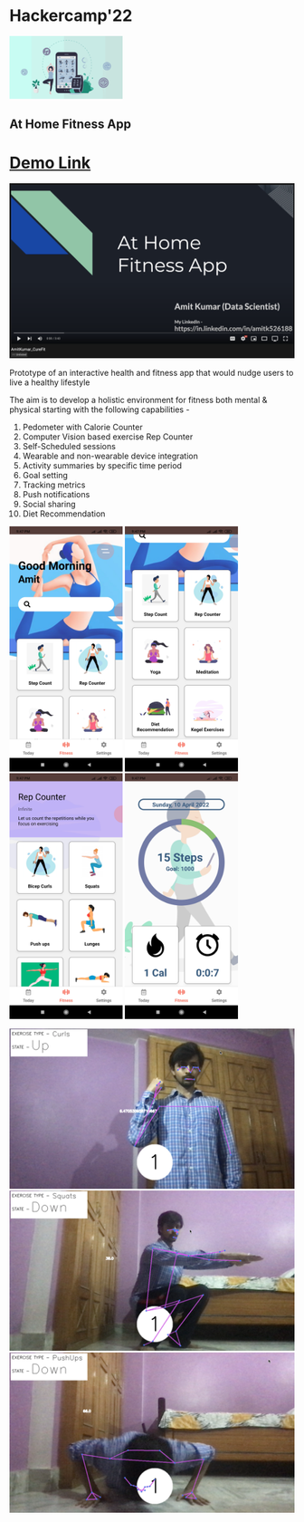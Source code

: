# Hackercamp'22

<img src="app/assets/images/app.png" width="200" />

## At Home Fitness App

# [Demo Link](https://youtu.be/bqc66M7sx5Y)
[![Watch the video](app/assets/images/demo.png)](https://youtu.be/bqc66M7sx5Y)


Prototype of an interactive health and fitness app that would nudge users to live a healthy lifestyle

The aim is to develop a holistic environment for fitness both mental & physical starting with the following capabilities -  
1. Pedometer with Calorie Counter
2. Computer Vision based exercise Rep Counter
3. Self-Scheduled sessions
4. Wearable and non-wearable device integration
5. Activity summaries by specific time period
6. Goal setting
7. Tracking metrics
8. Push notifications
9. Social sharing
10. Diet Recommendation

<p float="left">
  <img src="app/assets/images/ss1.jpg" width="200" />
  <img src="app/assets/images/ss2.jpg" width="200" /> 
  <img src="app/assets/images/ss3.jpg" width="200" />
  <img src="app/assets/images/ss4.jpg" width="200" /> 
</p>


  <img src="app/assets/images/mycurls.png" width="800" />
  <img src="app/assets/images/mysquats.png" width="800" /> 
  <img src="app/assets/images/mypushups.png" width="800" />



